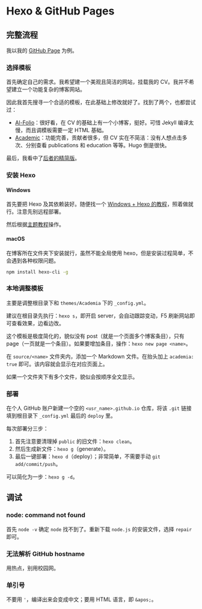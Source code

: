 # Hexo & GitHub Pages

## 完整流程

我以我的 [GitHub Page](https://ryanxingql.github.io/) 为例。

### 选择模板

首先确定自己的需求。我希望建一个美观且简洁的网站，挂载我的 CV。我并不希望建立一个功能复杂的博客网站。

因此我首先搜寻一个合适的模板，在此基础上修改就好了。找到了两个，也都尝试过：

- [Al-Folio](https://github.com/alshedivat/al-folio)：很好看，在 CV 的基础上有一个小博客，挺好。可惜 Jekyll 编译太慢，而且调模板需要一定 HTML 基础。
- [Academic](https://themes.gohugo.io/academic/)：功能完善，贡献者很多，但 CV 实在不简洁：没有人想点击多次、分别查看 publications 和 education 等等。Hugo 倒是很快。

最后，我看中了[后者的精简版](https://github.com/PhosphorW/hexo-theme-academia)。

### 安装 Hexo

#### Windows

首先要把 Hexo 及其依赖装好。随便找一个 [Windows + Hexo 的教程](https://www.jianshu.com/p/343934573342)，照着做就行。注意先别远程部署。

然后根据[主题教程](https://github.com/PhosphorW/hexo-theme-academia)操作。

#### macOS

在博客所在文件夹下安装就行，虽然不能全局使用 hexo，但是安装过程简单，不会遇到各种权限问题。

```bash
npm install hexo-cli -g
```

### 本地调整模板

主要是调整根目录下和 `themes/Academia` 下的 `_config.yml`。

建议在根目录先执行：`hexo s`，即开启 server，会自动跟踪变动，F5 刷新网站即可查看效果，边看边改。

这个模板是极度简化的，貌似没有 post（就是一个页面多个博客条目），只有 page（一页就是一个条目）。如果要增加条目，操作：`hexo new page <name>`。

在 `source/<name>` 文件夹内，添加一个 Markdown 文件。在抬头加上 `academia: true` 即可。该内容就会显示在对应页面上。

如果一个文件夹下有多个文件，貌似会按顺序全文显示。

### 部署

在个人 GitHub 账户新建一个空的 `<usr_name>.github.io` 仓库，将该 `.git` 链接填到根目录下 `_config.yml` 最后的 `deploy` 里。

每次部署分三步：

1. 首先注意要清理掉 `public` 的旧文件：`hexo clean`。
2. 然后生成新文件：`hexo g`（generate）。
3. 最后一键部署：`hexo d`（deploy）；非常简单，不需要手动 `git add/commit/push`。

可以简化为一步：`hexo g -d`。

## 调试

### node: command not found

首先 `node -v` 确定 `node` 找不到了。重新下载 `node.js` 的安装文件，选择 `repair` 即可。

### 无法解析 GitHub hostname

用热点，别用校园网。

### 单引号

不要用 `'`，编译出来会变成中文；要用 HTML 语言，即 `&apos;`。


